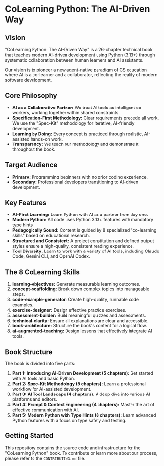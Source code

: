 # CoLearning Python: The AI-Driven Way

## Vision

"CoLearning Python: The AI-Driven Way" is a 26-chapter technical book that teaches modern AI-driven development using Python (3.13+) through systematic collaboration between human learners and AI assistants. 

Our vision is to pioneer a new agent-native paradigm of CS education where AI is a co-learner and a collaborator, reflecting the reality of modern software development.

## Core Philosophy

*   **AI as a Collaborative Partner:** We treat AI tools as intelligent co-workers, working together within shared constraints.
*   **Specification-First Methodology:** Clear requirements precede all work. We use the "Spec-Kit" methodology for iterative, AI-friendly development.
*   **Learning by Doing:** Every concept is practiced through realistic, AI-assisted hands-on work.
*   **Transparency:** We teach our methodology and demonstrate it throughout the book.

## Target Audience

*   **Primary:** Programming beginners with no prior coding experience.
*   **Secondary:** Professional developers transitioning to AI-driven development.

## Key Features

*   **AI-First Learning:** Learn Python with AI as a partner from day one.
*   **Modern Python:** All code uses Python 3.13+ features with mandatory type hints.
*   **Pedagogically Sound:** Content is guided by 8 specialized "co-learning skills" based on educational research.
*   **Structured and Consistent:** A project constitution and defined output styles ensure a high-quality, consistent reading experience.
*   **Tool Diversity:** Learn to work with a variety of AI tools, including Claude Code, Gemini CLI, and OpenAI Codex.

## The 8 CoLearning Skills

1.  **learning-objectives:** Generate measurable learning outcomes.
2.  **concept-scaffolding:** Break down complex topics into manageable steps.
3.  **code-example-generator:** Create high-quality, runnable code examples.
4.  **exercise-designer:** Design effective practice exercises.
5.  **assessment-builder:** Build meaningful quizzes and assessments.
6.  **technical-clarity:** Ensure all explanations are clear and accessible.
7.  **book-architecture:** Structure the book's content for a logical flow.
8.  **ai-augmented-teaching:** Design lessons that effectively integrate AI tools.

## Book Structure

The book is divided into five parts:

1.  **Part 1: Introducing AI-Driven Development (5 chapters):** Get started with AI tools and basic Python.
2.  **Part 2: Spec-Kit Methodology (5 chapters):** Learn a professional workflow for AI-assisted development.
3.  **Part 3: AI Tool Landscape (4 chapters):** A deep dive into various AI platforms and editors.
4.  **Part 4: Prompt & Context Engineering (4 chapters):** Master the art of effective communication with AI.
5.  **Part 5: Modern Python with Type Hints (8 chapters):** Learn advanced Python features with a focus on type safety and testing.

## Getting Started

This repository contains the source code and infrastructure for the "CoLearning Python" book. To contribute or learn more about our process, please refer to the `CONTRIBUTING.md` file.

